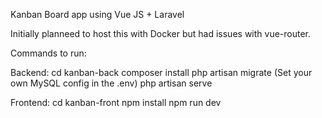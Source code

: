 Kanban Board app using Vue JS + Laravel

Initially planneed to host this with Docker but had issues with vue-router.

Commands to run:

Backend:
cd kanban-back
composer install
php artisan migrate (Set your own MySQL config in the .env)
php artisan serve

Frontend:
cd kanban-front
npm install
npm run dev
